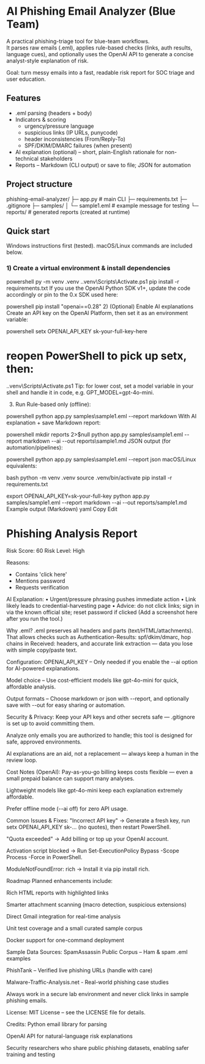# AI Phishing Email Analyzer (Blue Team)

A practical phishing-triage tool for blue-team workflows.  
It parses raw emails (.eml), applies rule-based checks (links, auth results, language cues), and optionally uses the OpenAI API to generate a concise analyst-style explanation of risk.

Goal: turn messy emails into a fast, readable risk report for SOC triage and user education.

## Features

- .eml parsing (headers + body)
- Indicators & scoring  
  - urgency/pressure language  
  - suspicious links (IP URLs, punycode)  
  - header inconsistencies (From/Reply-To)  
  - SPF/DKIM/DMARC failures (when present)
- AI explanation (optional) – short, plain-English rationale for non-technical stakeholders
- Reports – Markdown (CLI output) or save to file; JSON for automation

## Project structure

phishing-email-analyzer/
├─ app.py # main CLI
├─ requirements.txt
├─ .gitignore
├─ samples/
│ └─ sample1.eml # example message for testing
└─ reports/ # generated reports (created at runtime)


## Quick start

Windows instructions first (tested). macOS/Linux commands are included below.

### 1) Create a virtual environment & install dependencies

powershell
py -m venv .venv
.\.venv\Scripts\Activate.ps1
pip install -r requirements.txt
If you use the OpenAI Python SDK v1+, update the code accordingly or pin to the 0.x SDK used here:

powershell
pip install "openai==0.28"
2) (Optional) Enable AI explanations
Create an API key on the OpenAI Platform, then set it as an environment variable:

powershell
setx OPENAI_API_KEY sk-your-full-key-here
# reopen PowerShell to pick up setx, then:
.\.venv\Scripts\Activate.ps1
Tip: for lower cost, set a model variable in your shell and handle it in code, e.g. GPT_MODEL=gpt-4o-mini.

3) Run
Rule-based only (offline):

powershell
python app.py samples\sample1.eml --report markdown
With AI explanation + save Markdown report:

powershell
mkdir reports 2>$null
python app.py samples\sample1.eml --report markdown --ai --out reports\sample1.md
JSON output (for automation/pipelines):

powershell
python app.py samples\sample1.eml --report json
macOS/Linux equivalents:

bash
python -m venv .venv
source .venv/bin/activate
pip install -r requirements.txt

export OPENAI_API_KEY=sk-your-full-key
python app.py samples/sample1.eml --report markdown --ai --out reports/sample1.md
Example output 
(Markdown)
yaml
Copy
Edit

# Phishing Analysis Report
Risk Score: 60
Risk Level: High

Reasons:
- Contains 'click here'
- Mentions password
- Requests verification

AI Explanation:
• Urgent/pressure phrasing pushes immediate action
• Link likely leads to credential-harvesting page
• Advice: do not click links; sign in via the known official site; reset password if clicked
(Add a screenshot here after you run the tool.)

Why .eml?
.eml preserves all headers and parts (text/HTML/attachments). That allows checks such as Authentication-Results: spf/dkim/dmarc, hop chains in Received: headers, and accurate link extraction — data you lose with simple copy/paste text.

Configuration:
OPENAI_API_KEY – Only needed if you enable the --ai option for AI-powered explanations.

Model choice – Use cost-efficient models like gpt-4o-mini for quick, affordable analysis.

Output formats – Choose markdown or json with --report, and optionally save with --out <path> for easy sharing or automation.

Security & Privacy:
Keep your API keys and other secrets safe — .gitignore is set up to avoid committing them.

Analyze only emails you are authorized to handle; this tool is designed for safe, approved environments.

AI explanations are an aid, not a replacement — always keep a human in the review loop.

Cost Notes (OpenAI):
Pay-as-you-go billing keeps costs flexible — even a small prepaid balance can support many analyses.

Lightweight models like gpt-4o-mini keep each explanation extremely affordable.

Prefer offline mode (--ai off) for zero API usage.

Common Issues & Fixes:
"Incorrect API key" → Generate a fresh key, run setx OPENAI_API_KEY sk-... (no quotes), then restart PowerShell.

"Quota exceeded" → Add billing or top up your OpenAI account.

Activation script blocked → Run Set-ExecutionPolicy Bypass -Scope Process -Force in PowerShell.

ModuleNotFoundError: rich → Install it via pip install rich.

Roadmap
Planned enhancements include:

Rich HTML reports with highlighted links

Smarter attachment scanning (macro detection, suspicious extensions)

Direct Gmail integration for real-time analysis

Unit test coverage and a small curated sample corpus

Docker support for one-command deployment

Sample Data Sources:
SpamAssassin Public Corpus – Ham & spam .eml examples

PhishTank – Verified live phishing URLs (handle with care)

Malware-Traffic-Analysis.net - Real-world phishing case studies

Always work in a secure lab environment and never click links in sample phishing emails.

License:
MIT License – see the LICENSE file for details.

Credits:
Python email library for parsing

OpenAI API for natural-language risk explanations

Security researchers who share public phishing datasets, enabling safer training and testing

